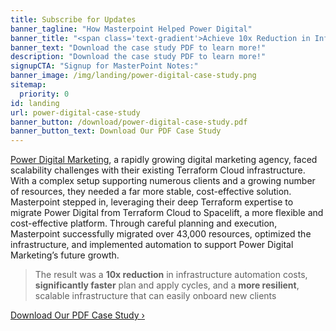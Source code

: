 ```yaml
---
title: Subscribe for Updates
banner_tagline: "How Masterpoint Helped Power Digital"
banner_title: "<span class='text-gradient'>Achieve 10x Reduction in Infrastructure Automation Costs</span>"
banner_text: "Download the case study PDF to learn more!"
description: "Download the case study PDF to learn more!"
signupCTA: "Signup for MasterPoint Notes:"
banner_image: /img/landing/power-digital-case-study.png
sitemap:
  priority: 0
id: landing
url: power-digital-case-study
banner_button: /download/power-digital-case-study.pdf
banner_button_text: Download Our PDF Case Study
---
```


[Power Digital Marketing](https://powerdigital.com), a rapidly growing digital marketing agency, faced scalability challenges with their existing Terraform Cloud infrastructure. With a complex setup supporting numerous clients and a growing number of resources, they needed a far more stable, cost-effective solution. Masterpoint stepped in, leveraging their deep Terraform expertise to migrate Power Digital from Terraform Cloud to Spacelift, a more flexible and cost-effective platform. Through careful planning and execution, Masterpoint successfully migrated over 43,000 resources, optimized the infrastructure, and implemented automation to support Power Digital Marketing’s future growth.

> The result was a **10x reduction** in infrastructure automation costs, **significantly faster** plan and apply cycles, and a **more resilient**, scalable infrastructure that can easily onboard new clients

<a href="/download/power-digital-case-study.pdf" class="button">Download Our PDF Case Study &rsaquo;</a>
